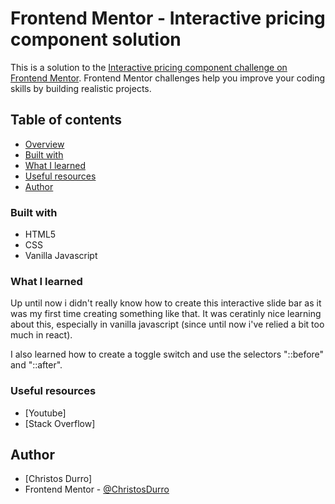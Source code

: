# Frontend Mentor - Interactive pricing component solution

This is a solution to the [Interactive pricing component challenge on Frontend Mentor](https://www.frontendmentor.io/challenges/interactive-pricing-component-t0m8PIyY8). Frontend Mentor challenges help you improve your coding skills by building realistic projects. 

## Table of contents

- [Overview](#overview)
- [Built with](#built-wit)
- [What I learned](#what-i-learned)
- [Useful resources](#useful-resources)
- [Author](#author)

### Built with

- HTML5
- CSS
- Vanilla Javascript

### What I learned

Up until now i didn't really know how to create this interactive slide bar as it was my first time creating something like that. It was ceratinly nice learning about this, especially in vanilla javascript (since until now i've relied a bit too much in react). 

I also learned how to create a toggle switch and use the selectors "::before" and "::after".


### Useful resources

- [Youtube]  
- [Stack Overflow] 


## Author

- [Christos Durro]
- Frontend Mentor - [@ChristosDurro](https://www.frontendmentor.io/profile/ChristosDurro)

